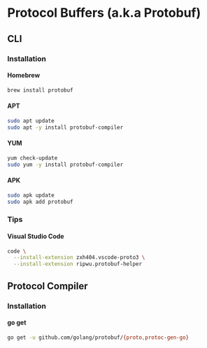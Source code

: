# Protocol Buffers (a.k.a Protobuf)

<!--
https://linkedin.com/learning/building-java-microservices-with-grpc/microservices-with-grpc
https://github.com/envoyproxy/protoc-gen-validate
-->

## CLI

### Installation

#### Homebrew

```sh
brew install protobuf
```

#### APT

```sh
sudo apt update
sudo apt -y install protobuf-compiler
```

#### YUM

```sh
yum check-update
sudo yum -y install protobuf-compiler
```

#### APK

```sh
sudo apk update
sudo apk add protobuf
```

### Tips

#### Visual Studio Code

```sh
code \
  --install-extension zxh404.vscode-proto3 \
  --install-extension ripwu.protobuf-helper
```

## Protocol Compiler

### Installation

#### go get

```sh
go get -u github.com/golang/protobuf/{proto,protoc-gen-go}
```
